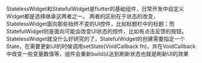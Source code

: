 StatelessWidget和StatefulWidget是flutter的基础组件，日常开发中自定义Widget都是选择继承这两者之一。
两者的区别在于状态的改变，StatelessWidget面向那些始终不变的UI控件，比如标题栏中的标题；而StatefulWidget则是面向可能会改变UI状态的控件，比如有点击反馈的按钮。
StatelessWidget就没什么好研究的了，StatefulWidget的创建需要指定一个State，在需要更新UI的时候调用setState(VoidCallback fn)，并在VoidCallback中改变一些变量数值等，组件会重新build以达到刷新状态也就是刷新UI的效果
